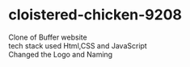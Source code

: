 # cloistered-chicken-9208
Clone of Buffer website
<br>
tech stack used Html,CSS and JavaScript
 <br>
Changed the Logo and Naming

